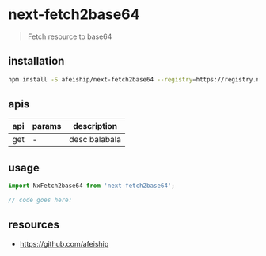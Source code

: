 # next-fetch2base64
> Fetch resource to base64

## installation
```bash
npm install -S afeiship/next-fetch2base64 --registry=https://registry.npm.taobao.org
```

## apis
| api | params | description   |
|-----|--------|---------------|
| get | -      | desc balabala |

## usage
```js
import NxFetch2base64 from 'next-fetch2base64';

// code goes here:
```

## resources
- https://github.com/afeiship
